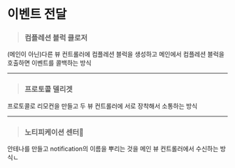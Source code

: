 # 이벤트 전달

> ### 컴플레션 블럭 클로저
(메인이 아닌)다른 뷰 컨트롤러에 컴플레션 블럭을 생성하고 메인에서 컴플레션 블럭을 호출하면 이벤트를 콜백하는 방식
***
> ### 프로토콜 델리겟
프로토콜로 리모컨을 만들고 두 뷰 컨트롤러에 서로 장착해서 소통하는 방식
***
> ### 노티피케이션 센터
안테나를 만들고 notification의 이름을 뿌리는 것을 메인 뷰 컨트롤러에서 수신하는 방식ㄴ